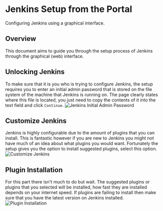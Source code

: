 # Jenkins Setup from the Portal
Configuring Jenkins using a graphical interface.
## Overview
This document aims to guide you through the setup process of Jenkins through the graphical (web) interface.
## Unlocking Jenkins
To make sure that it is you who is trying to configure Jenkins, the setup requires you to enter an initial admin password that is stored on the file system of the machine that Jenkins is running on.
The page clearly states where this file is located, you just need to copy the contents of it into the text field and click `Continue`.
![Jenkins Initial Admin Password](https://i.imgur.com/Poqds4F.png)
## Customize Jenkins
Jenkins is highly configurable due to the amount of plugins that you can install.
This is fantastic however if you are new to Jenkins you might not have much of an idea about what plugins you would want.
Fortunately the setup gives you the option to install suggested plugins, select this option.
![Customize Jenkins](../../../../images/jenkins/customize-jenkins.png)
## Plugin Installation
For this part there isn't much to do but wait.
The suggested plugins or plugins that you selected will be installed, how fast they are installed depends on your internet speed.
If plugins are failing to install then make sure that you have the latest version on Jenkins installed.
![Plugin Installation](../../../../images/jenkins/plugin-installation.png)
